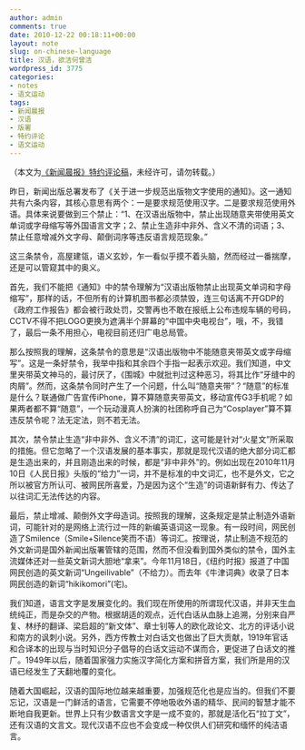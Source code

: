 ```yaml
---
author: admin
comments: true
date: 2010-12-22 00:18:11+00:00
layout: note
slug: on-chinese-language
title: 汉语，欲洁何曾洁
wordpress_id: 3775
categories:
- notes
- 语文运动
tags:
- 新闻晨报
- 汉语
- 版署
- 特约评论
- 语文运动
---
```


（本文为[《新闻晨报》特约评论稿](http://newspaper.jfdaily.com/xwcb/html/2010-12/22/content_479059.htm)，未经许可，请勿转载。）

昨日，新闻出版总署发布了《关于进一步规范出版物文字使用的通知》。这一通知共有六条内容，其核心意思有两个：一是要求规范使用汉字。二是要求规范使用外语。具体来说要做到三个禁止：“1、在汉语出版物中，禁止出现随意夹带使用英文单词或字母缩写等外国语言文字；2、禁止生造非中非外、含义不清的词语；3、禁止任意增减外文字母、颠倒词序等违反语言规范现象。”

这三条禁令，高屋建瓴，语义玄妙，乍一看似乎摸不着头脑，然而经过一番揣摩，还是可以管窥其中的奥义。

首先，我们不能把《通知》中的禁令理解为“汉语出版物禁止出现英文单词和字母缩写”，那样的话，不但所有的计算机图书都必须禁毁，连三句话离不开GDP的《政府工作报告》都会被行政处罚，交警再也不敢在报纸上公布违规车辆的号码，CCTV不得不把LOGO更换为遮满半个屏幕的“中国中央电视台”，哦，不，我错了，最后一条不用担心，电视目前还归广电总局管。

那么按照我的理解，这条禁令的意思是“汉语出版物中不能随意夹带英文或字母缩写”。这是一条好禁令，我举中指和其余四个手指一起表示欢迎。我们知道，中文里夹带英文神马的，最讨厌了，《围城》中就批判过这种恶习，将其比作“牙缝中的肉屑”。然而，这条禁令同时产生了一个问题，什么叫“随意夹带”？“随意”的标准是什么？联通做广告宣传iPhone，算不算随意夹带英文，移动宣传G3手机呢？如果两者都不算“随意”，一个玩动漫真人扮演的社团称呼自己为“Cosplayer”算不算违反禁令呢？法无定法，则不若无法。

其次，禁令禁止生造“非中非外、含义不清”的词汇，这可能是针对“火星文”所采取的措施。但它忽略了一个汉语发展的基本事实，那就是现代汉语的绝大部分词汇都是生造出来的，并且刚造出来的时候，都是“非中非外”的。例如出现在2010年11月10日《人民日报》头版的“给力”一词，并不是标准的中文词汇，也不是外文，它之所以被官方所认可、被网民所喜爱，乃是因为这个“生造”的词语新鲜有力、传达了以往词汇无法传达的内容。

最后，禁止增减、颠倒外文字母造词。按照我的理解，这条规定是禁止制造外语新词，可能针对的是网络上流行过一阵的新编英语词这一现象。有一段时间，网民创造了Smilence（Smile+Silence笑而不语）等词汇。按理说，禁止制造不规范的外文新词是国外新闻出版署管辖的范围，然而不但没看到国外类似的禁令，国外主流媒体还对一些英文新词大胆地“拿来”。今年11月18日，《纽约时报》报道了中国网民创造的英文新词“Ungeilivable”（不给力）。而去年《牛津词典》收录了日本网民创造的新词“hikikomori”(宅)。

我们知道，语言文字是发展变化的。我们现在所使用的所谓现代汉语，并非天生血统纯正，而是杂交的产物。根据胡适的观点，近代白话从血脉上追溯，分别来自严复、林纾的翻译、梁启超的“新文体”、章士钊等人的欧化政论文、北方的评话小说和南方的讽刺小说。另外，西方传教士对白话文也做出了巨大贡献，1919年官话和合译本的出现与当时知识分子倡导的白话文运动不谋而合，更促进了白话文的推广。1949年以后，随着国家强力实施汉字简化方案和拼音方案，我们所是用的汉语已经发生了天翻地覆的变化。

随着大国崛起，汉语的国际地位越来越重要，加强规范化也是应当的。但我们不要忘记，汉语是一门鲜活的语言，它需要不停地吸收外语的精华、民间的智慧才能不断地自我更新。世界上只有少数语言文字是一成不变的，那就是活化石“拉丁文”，还有汉语的文言文。现代汉语不应也不会变成一种仅供人们研究和缅怀的纯洁语言。
